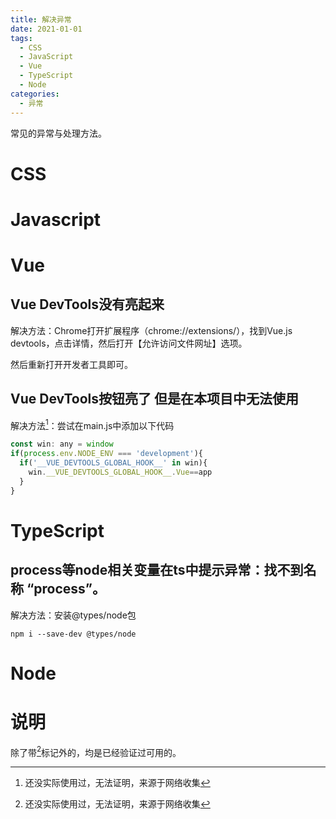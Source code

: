 ```yaml
---
title: 解决异常
date: 2021-01-01
tags: 
  - CSS 
  - JavaScript
  - Vue
  - TypeScript
  - Node
categories: 
  - 异常
---
```


常见的异常与处理方法。

<!--more-->

# CSS


# Javascript


# Vue

## Vue DevTools没有亮起来

解决方法：Chrome打开扩展程序（chrome://extensions/），找到Vue.js devtools，点击详情，然后打开【允许访问文件网址】选项。

然后重新打开开发者工具即可。

## Vue DevTools按钮亮了 但是在本项目中无法使用

解决方法[^NoUse]：尝试在main.js中添加以下代码

```javascript
const win: any = window
if(process.env.NODE_ENV === 'development'){
  if('__VUE_DEVTOOLS_GLOBAL_HOOK__' in win){
    win.__VUE_DEVTOOLS_GLOBAL_HOOK__.Vue==app
  }
}
```




# TypeScript

## process等node相关变量在ts中提示异常：找不到名称 “process”。

解决方法：安装@types/node包

```
npm i --save-dev @types/node
```

# Node


# 说明

除了带[^NoUse]标记外的，均是已经验证过可用的。

[^NoUse]: 还没实际使用过，无法证明，来源于网络收集